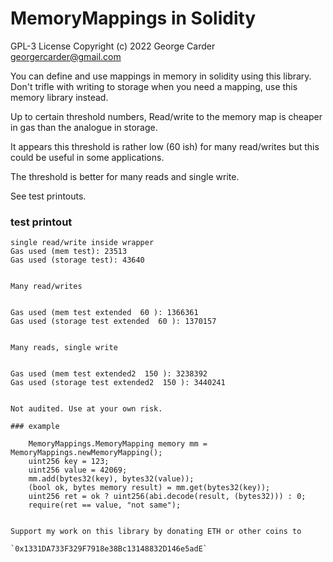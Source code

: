 # MemoryMappings in Solidity 

GPL-3 License Copyright (c) 2022 George Carder georgercarder@gmail.com

You can define and use mappings in memory in solidity using this library. Don't trifle with writing to storage when you need a mapping, use this memory library instead.

Up to certain threshold numbers, Read/write to the memory map is cheaper in gas than the analogue in storage.

It appears this threshold is rather low (60 ish) for many read/writes but this could be useful in some applications.

The threshold is better for many reads and single write. 

See test printouts.

### test printout

```
single read/write inside wrapper
Gas used (mem test): 23513
Gas used (storage test): 43640


Many read/writes 


Gas used (mem test extended  60 ): 1366361
Gas used (storage test extended  60 ): 1370157


Many reads, single write 


Gas used (mem test extended2  150 ): 3238392
Gas used (storage test extended2  150 ): 3440241


Not audited. Use at your own risk.

### example

```
        MemoryMappings.MemoryMapping memory mm = MemoryMappings.newMemoryMapping();
        uint256 key = 123;
        uint256 value = 42069; 
        mm.add(bytes32(key), bytes32(value));
        (bool ok, bytes memory result) = mm.get(bytes32(key));
        uint256 ret = ok ? uint256(abi.decode(result, (bytes32))) : 0;
        require(ret == value, "not same");
```

Support my work on this library by donating ETH or other coins to

`0x1331DA733F329F7918e38Bc13148832D146e5adE`
